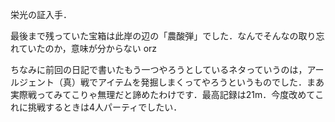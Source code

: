 栄光の証入手．

最後まで残っていた宝箱は此岸の辺の「農酸弾」でした．なんでそんなの取り忘れていたのか，意味が分からない orz

ちなみに前回の日記で書いたもう一つやろうとしているネタっていうのは，アールジェント（真）戦でアイテムを発掘しまくってやろうというものでした．まあ実際戦ってみてこりゃ無理だと諦めたわけです．最高記録は21m．今度改めてこれに挑戦するときは4人パーティでしたい．
